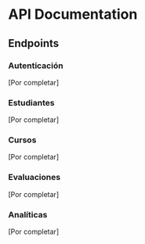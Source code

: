 # API Documentation

## Endpoints

### Autenticación
[Por completar]

### Estudiantes
[Por completar]

### Cursos
[Por completar]

### Evaluaciones
[Por completar]

### Analíticas
[Por completar]